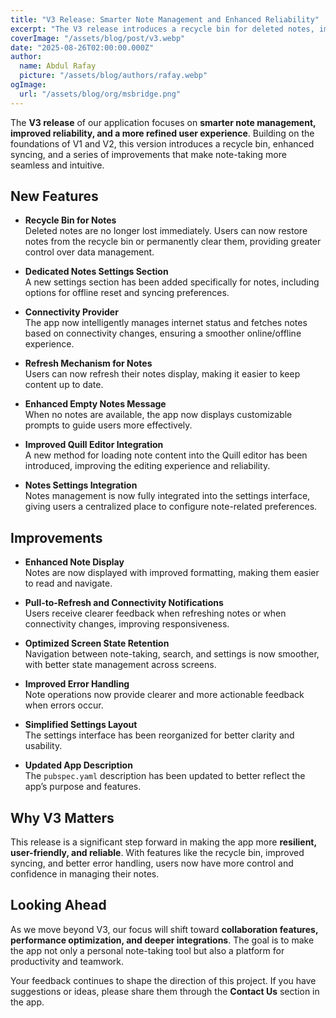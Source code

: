 ```yaml
---
title: "V3 Release: Smarter Note Management and Enhanced Reliability"
excerpt: "The V3 release introduces a recycle bin for deleted notes, improved syncing, offline management, and a more polished note-taking experience with better formatting, error handling, and navigation."
coverImage: "/assets/blog/post/v3.webp"
date: "2025-08-26T02:00:00.000Z"
author:
  name: Abdul Rafay
  picture: "/assets/blog/authors/rafay.webp"
ogImage:
  url: "/assets/blog/org/msbridge.png"
---
```


The **V3 release** of our application focuses on **smarter note management, improved reliability, and a more refined user experience**. Building on the foundations of V1 and V2, this version introduces a recycle bin, enhanced syncing, and a series of improvements that make note-taking more seamless and intuitive.  

## New Features  

- **Recycle Bin for Notes**  
  Deleted notes are no longer lost immediately. Users can now restore notes from the recycle bin or permanently clear them, providing greater control over data management.  

- **Dedicated Notes Settings Section**  
  A new settings section has been added specifically for notes, including options for offline reset and syncing preferences.  

- **Connectivity Provider**  
  The app now intelligently manages internet status and fetches notes based on connectivity changes, ensuring a smoother online/offline experience.  

- **Refresh Mechanism for Notes**  
  Users can now refresh their notes display, making it easier to keep content up to date.  

- **Enhanced Empty Notes Message**  
  When no notes are available, the app now displays customizable prompts to guide users more effectively.  

- **Improved Quill Editor Integration**  
  A new method for loading note content into the Quill editor has been introduced, improving the editing experience and reliability.  

- **Notes Settings Integration**  
  Notes management is now fully integrated into the settings interface, giving users a centralized place to configure note-related preferences.  



## Improvements  

- **Enhanced Note Display**  
  Notes are now displayed with improved formatting, making them easier to read and navigate.  

- **Pull-to-Refresh and Connectivity Notifications**  
  Users receive clearer feedback when refreshing notes or when connectivity changes, improving responsiveness.  

- **Optimized Screen State Retention**  
  Navigation between note-taking, search, and settings is now smoother, with better state management across screens.  

- **Improved Error Handling**  
  Note operations now provide clearer and more actionable feedback when errors occur.  

- **Simplified Settings Layout**  
  The settings interface has been reorganized for better clarity and usability.  

- **Updated App Description**  
  The `pubspec.yaml` description has been updated to better reflect the app’s purpose and features.  



## Why V3 Matters  

This release is a significant step forward in making the app more **resilient, user-friendly, and reliable**. With features like the recycle bin, improved syncing, and better error handling, users now have more control and confidence in managing their notes.  


## Looking Ahead  

As we move beyond V3, our focus will shift toward **collaboration features, performance optimization, and deeper integrations**. The goal is to make the app not only a personal note-taking tool but also a platform for productivity and teamwork.  


Your feedback continues to shape the direction of this project. If you have suggestions or ideas, please share them through the **Contact Us** section in the app.